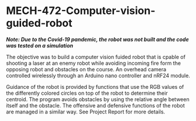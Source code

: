 # MECH-472-Computer-vision-guided-robot
***Note: Due to the Covid-19 pandemic, the robot was not built and the code was tested
on a simulation***

The objective was to build a computer vision fuided robot that is cpable of shooting a laser at an enemy robot while avoiding incoming fire form the opposing robot and obstacles on the course. An overhead camera controlled wirelessly through an Arduino nano controller and nRF24 module.

Guidance of the robot is provided by functions that use the RGB values of the differently colored circles on top of the robot to determine their centroid. The program avoids obstacles by using the relative angle between itself and the obstacle. The offensive and defensive functions of the robot are managed in a similar way. See Project Report for more details.
